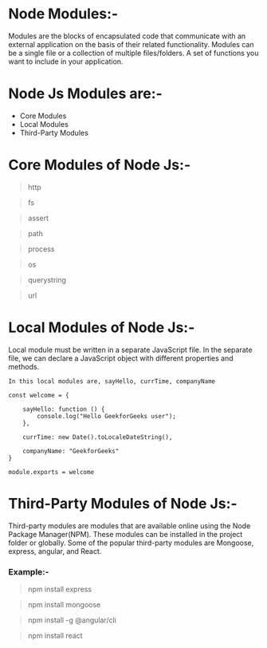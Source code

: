 # Node Modules:-
Modules are the blocks of encapsulated code that communicate with an external application on the basis of their related functionality. Modules can be a single file or a collection of multiple files/folders. A set of functions you want to include in your application.

# Node Js Modules are:-
<ul>
  <li>Core Modules</li>
  <li>Local Modules</li>
  <li>Third-Party Modules</li>
</ul>

# Core Modules of Node Js:-

> http

> fs

> assert

> path

> process

> os

> querystring

> url

# Local Modules of Node Js:-
Local module must be written in a separate JavaScript file. In the separate file, we can declare a JavaScript object with different properties and methods. 

```
In this local modules are, sayHello, currTime, companyName

const welcome = {

	sayHello: function () {
		console.log("Hello GeekforGeeks user");
	},

	currTime: new Date().toLocaleDateString(),

	companyName: "GeekforGeeks"
}

module.exports = welcome
```

# Third-Party Modules of Node Js:-
Third-party modules are modules that are available online using the Node Package Manager(NPM). These modules can be installed in the project folder or globally. Some of the popular third-party modules are Mongoose, express, angular, and React. 

### Example:-
  > npm install express
  
  > npm install mongoose
  
  > npm install -g @angular/cli
  
  > npm install react

